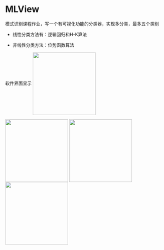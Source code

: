 # MLView
模式识别课程作业，写一个有可视化功能的分类器，实现多分类，最多五个类别

* 线性分类方法有：逻辑回归和H-K算法

* 非线性分类方法：位势函数算法


软件界面显示
<img src="https://github.com/2226171237/MLView/blob/master/img/1.png?raw=true" width="200" hegiht="313" align=center />

<img src="https://github.com/2226171237/MLView/blob/master/img/2.png?raw=true" width="200" hegiht="313" align=center />

<img src="https://github.com/2226171237/MLView/blob/master/img/3.png?raw=true" width="200" hegiht="313" align=center />

<img src="https://github.com/2226171237/MLView/blob/master/img/4.png?raw=true" width="200" hegiht="313" align=center />



